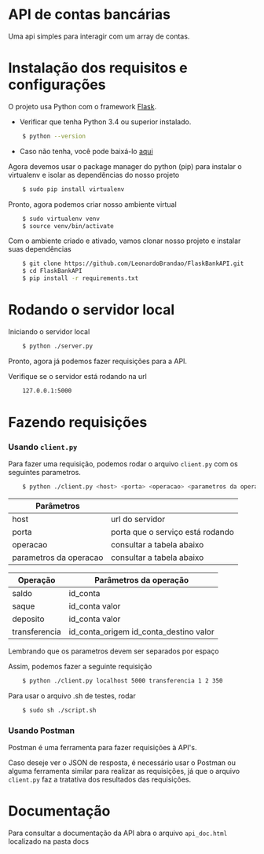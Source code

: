 # API de contas bancárias

Uma api simples para interagir com um array de contas.

# Instalação dos requisitos e configurações

O projeto usa Python com o framework [Flask](http://flask.pocoo.org/).
  - Verificar que tenha Python 3.4 ou superior instalado. 
```sh
    $ python --version
```
  - Caso não tenha, você pode baixá-lo [aqui](https://www.python.org/downloads/release/python-370/)

Agora devemos usar o package manager do python (pip) para instalar o virtualenv e isolar as dependências do nosso projeto

```sh
    $ sudo pip install virtualenv
```

Pronto, agora podemos criar nosso ambiente virtual

```sh
    $ sudo virtualenv venv
    $ source venv/bin/activate
```
Com o ambiente criado e ativado, vamos clonar nosso projeto e instalar suas dependências

```sh
    $ git clone https://github.com/LeonardoBrandao/FlaskBankAPI.git
    $ cd FlaskBankAPI
    $ pip install -r requirements.txt
```

# Rodando o servidor local

Iniciando o servidor local

```sh
    $ python ./server.py
```

Pronto, agora já podemos fazer requisições para a API. 

Verifique se o servidor está rodando na url

```sh
    127.0.0.1:5000
```

# Fazendo requisições

### Usando ```client.py```

Para fazer uma requisição, podemos rodar o arquivo ```client.py``` com os seguintes parametros.

```sh
    $ python ./client.py <host> <porta> <operacao> <parametros da operacao>
```

| Parâmetros |  |
| ------ | ------ |
| host | url do servidor |
| porta | porta que o serviço está rodando |
| operacao | consultar a tabela abaixo |
| parametros da operacao | consultar a tabela abaixo |

| Operação | Parâmetros da operação |
| ------ | ------ |
| saldo | id_conta |
| saque | id_conta valor |
| deposito | id_conta valor |
| transferencia | id_conta_origem id_conta_destino valor |

Lembrando que os parametros devem ser separados por espaço

Assim, podemos fazer a seguinte requisição

```sh
    $ python ./client.py localhost 5000 transferencia 1 2 350
```

Para usar o arquivo .sh de testes, rodar

```sh
    $ sudo sh ./script.sh
```

### Usando Postman

Postman é uma ferramenta para fazer requisições à API's.

Caso deseje ver o JSON de resposta, é necessário usar o Postman ou alguma ferramenta similar para realizar as requisições, já que o arquivo ```client.py``` faz a tratativa dos resultados das requisições.

# Documentação
Para consultar a documentação da API abra o arquivo ```api_doc.html``` localizado na pasta docs
